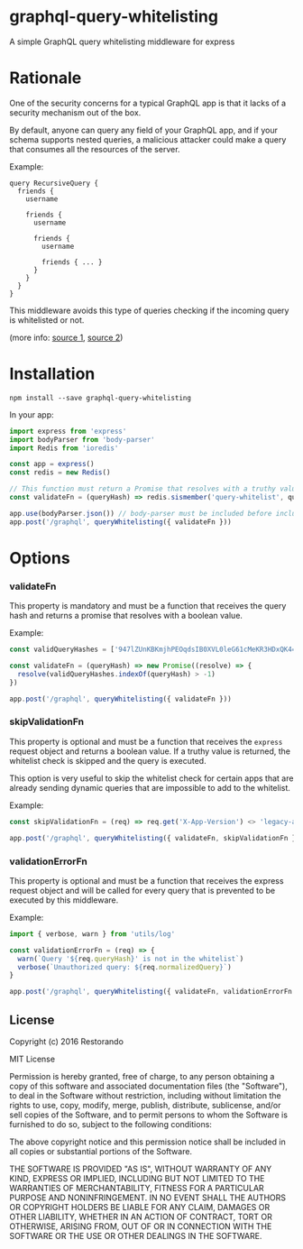 # graphql-query-whitelisting
A simple GraphQL query whitelisting middleware for express

# Rationale

One of the security concerns for a typical GraphQL app is that it lacks of a security mechanism out of the box.

By default, anyone can query any field of your GraphQL app, and if your schema supports nested queries, a malicious attacker could make a query that consumes all the resources of the server.

Example:

```
query RecursiveQuery {
  friends {
    username

    friends {
      username

      friends {
        username

        friends { ... }
      }
    }
  }
}
```

This middleware avoids this type of queries checking if the incoming query is whitelisted or not.

(more info: [source 1](https://edgecoders.com/graphql-deep-dive-the-cost-of-flexibility-ee50f131a83d#.6okcpvtri), [source 2](https://dev-blog.apollodata.com/5-benefits-of-static-graphql-queries-b7fa90b0b69a))

# Installation

`npm install --save graphql-query-whitelisting`

In your app:

```js
import express from 'express'
import bodyParser from 'body-parser'
import Redis from 'ioredis'

const app = express()
const redis = new Redis()

// This function must return a Promise that resolves with a truthy value if the query is valid.
const validateFn = (queryHash) => redis.sismember('query-whitelist', queryHash)

app.use(bodyParser.json()) // body-parser must be included before including the query whitelisting middleware
app.post('/graphql', queryWhitelisting({ validateFn }))
```

# Options

### validateFn

This property is mandatory and must be a function that receives the query hash and returns a promise that resolves with a boolean value.

Example:

```js
const validQueryHashes = ['947lZUnKBKmjhPEOqdsIB0XVL0leG61cMeKR3HDxQK4=', 'GJEJeNmzrZEUZ1bYDiXoR4cFHGdRjTntkQYeY33ZmQ8=']

const validateFn = (queryHash) => new Promise((resolve) => {
  resolve(validQueryHashes.indexOf(queryHash) > -1)
})

app.post('/graphql', queryWhitelisting({ validateFn }))
```

### skipValidationFn

This property is optional and must be a function that receives the `express` request object and returns a boolean value. If a truthy value is returned, the whitelist check is skipped and the query is executed.

This option is very useful to skip the whitelist check for certain apps that are already sending dynamic queries that are impossible to add to the whitelist.

Example:

```js
const skipValidationFn = (req) => req.get('X-App-Version') <> 'legacy-app-1.0'

app.post('/graphql', queryWhitelisting({ validateFn, skipValidationFn }))
```

### validationErrorFn

This property is optional and must be a function that receives the express request object and will be called for every query that is prevented to be executed by this middleware.

Example:

```js
import { verbose, warn } from 'utils/log'

const validationErrorFn = (req) => {
  warn(`Query '${req.queryHash}' is not in the whitelist`)
  verbose(`Unauthorized query: ${req.normalizedQuery}`)
}

app.post('/graphql', queryWhitelisting({ validateFn, validationErrorFn }))
```

## License

Copyright (c) 2016 Restorando

MIT License

Permission is hereby granted, free of charge, to any person obtaining
a copy of this software and associated documentation files (the
"Software"), to deal in the Software without restriction, including
without limitation the rights to use, copy, modify, merge, publish,
distribute, sublicense, and/or sell copies of the Software, and to
permit persons to whom the Software is furnished to do so, subject to
the following conditions:

The above copyright notice and this permission notice shall be
included in all copies or substantial portions of the Software.

THE SOFTWARE IS PROVIDED "AS IS", WITHOUT WARRANTY OF ANY KIND,
EXPRESS OR IMPLIED, INCLUDING BUT NOT LIMITED TO THE WARRANTIES OF
MERCHANTABILITY, FITNESS FOR A PARTICULAR PURPOSE AND
NONINFRINGEMENT. IN NO EVENT SHALL THE AUTHORS OR COPYRIGHT HOLDERS BE
LIABLE FOR ANY CLAIM, DAMAGES OR OTHER LIABILITY, WHETHER IN AN ACTION
OF CONTRACT, TORT OR OTHERWISE, ARISING FROM, OUT OF OR IN CONNECTION
WITH THE SOFTWARE OR THE USE OR OTHER DEALINGS IN THE SOFTWARE.

